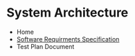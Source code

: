 # System Architecture

- Home
- [Software Requirments Specification](#system_Architecture/SRS.md)
- Test Plan Document